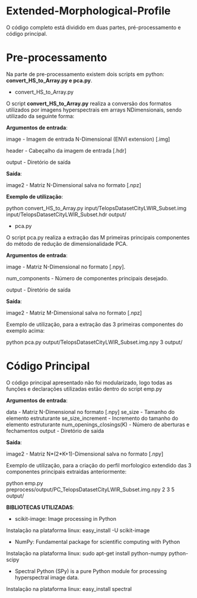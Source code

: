 # Extended-Morphological-Profile

O código completo está dividido em duas partes, pré-processamento e código principal. 
 
# Pre-processamento 
Na parte de pre-processamento existem dois scripts em python: **convert_HS_to_Array.py e pca.py**.
 
- convert_HS_to_Array.py 
 
O script **convert_HS_to_Array.py** realiza a conversão dos formatos utilizados por imagens hyperspectrais em arrays N­Dimensionais, sendo utilizado da seguinte forma: 
 
**Argumentos de entrada**: 
 
image  - Imagem de entrada N-Dimensional (ENVI extension) [.img] 

header - Cabeçalho da imagem de entrada [.hdr] 

output - Diretório de saída

**Saída**: 

image2 - Matriz N-Dimensional salva no formato [.npz] 
 
**Exemplo de utilização**: 
 
python convert_HS_to_Array.py input/TelopsDatasetCityLWIR_Subset.img 
input/TelopsDatasetCityLWIR_Subset.hdr output/ 
 
- pca.py 
 
O script pca.py realiza a extração das M primeiras principais componentes do método de redução de dimensionalidade PCA. 
 
**Argumentos de entrada**: 
 
image - Matriz N-Dimensional no formato [.npy]. 

num_components - Número de componentes principais desejado. 

output - Diretório de saída

**Saída**: 
 
image2 - Matriz M-Dimensional salva no formato [.npz] 

Exemplo de utilização, para a extração das 3 primeiras componentes do exemplo acima: 
 
python pca.py output/TelopsDatasetCityLWIR_Subset.img.npy 3 output/

# Código Principal

O código principal apresentado não foi modularizado, logo todas as funções e declarações 
utilizadas estão dentro do script emp.py 
 
**Argumentos de entrada**: 
 
data - Matriz N-Dimensional no formato [.npy] 
se_size - Tamanho do elemento estruturante 
se_size_increment - Incremento do tamanho do elemento estruturante 
num_openings_closings(K) - Número de aberturas e fechamentos 
output - Diretório de saída 
 
**Saída**: 
 
image2 - Matriz N*(2*K+1)-Dimensional salva no formato [.npy] 
 
Exemplo de utilização, para a criação do perfil morfologico extendido das 3 componentes principais extraidas anteriormente: 
 
python emp.py  preprocess/output/PC_TelopsDatasetCityLWIR_Subset.img.npy 2 3 5 output/ 
 
 
**BIBLIOTECAS UTILIZADAS**: 
 
 - scikit-image: Image processing in Python
 
Instalação na plataforma linux:
easy_install -U scikit-image 
 
 - NumPy: Fundamental package for scientific computing with Python
 
Instalação na plataforma linux: 
sudo apt-get install python-numpy python-scipy 
 
 - Spectral Python (SPy) is a pure Python module for processing hyperspectral image data.
 
Instalação na plataforma linux: 
easy_install spectral 
